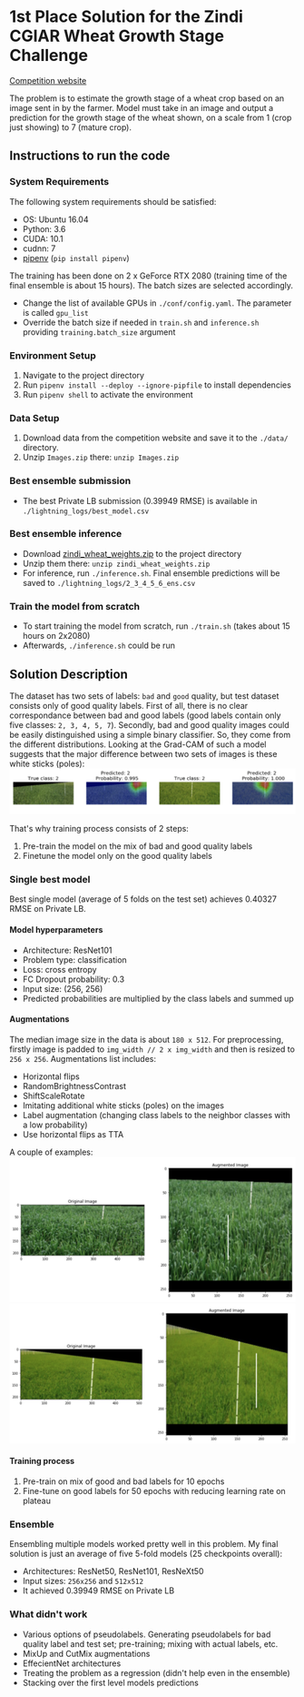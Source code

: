 # 1st Place Solution for the Zindi CGIAR Wheat Growth Stage Challenge
[Competition website](https://zindi.africa/competitions/cgiar-wheat-growth-stage-challenge)

The problem is to estimate the growth stage of a wheat crop based on an image sent in by the farmer. Model must take in an image and output a prediction for the growth stage of the wheat shown, on a scale from 1 (crop just showing) to 7 (mature crop).

## Instructions to run the code

### System Requirements
The following system requirements should be satisfied:
* OS: Ubuntu 16.04
* Python: 3.6
* CUDA: 10.1
* cudnn: 7
* [pipenv](https://github.com/pypa/pipenv) (`pip install pipenv`)

The training has been done on 2 x GeForce RTX 2080 (training time of the final ensemble is about 15 hours). The batch sizes are selected accordingly.
* Change the list of available GPUs in `./conf/config.yaml`. The parameter is called `gpu_list`
* Override the batch size if needed in `train.sh` and `inference.sh` providing `training.batch_size` argument 

### Environment Setup
1. Navigate to the project directory
2. Run `pipenv install --deploy --ignore-pipfile` to install dependencies
3. Run `pipenv shell` to activate the environment

### Data Setup
1. Download data from the competition website and save it to the `./data/` directory.
2. Unzip `Images.zip` there: `unzip Images.zip`

### Best ensemble submission
* The best Private LB submission (0.39949 RMSE) is available in `./lightning_logs/best_model.csv`

### Best ensemble inference
* Download [zindi_wheat_weights.zip](https://drive.google.com/file/d/1gzhfQGSzi4GFMPMsB38P1m3wxWLV2UZw/view?usp=sharing) to the project directory
* Unzip them there: `unzip zindi_wheat_weights.zip`
* For inference, run `./inference.sh`. Final ensemble predictions will be saved to `./lightning_logs/2_3_4_5_6_ens.csv`

### Train the model from scratch
* To start training the model from scratch, run `./train.sh` (takes about 15 hours on 2x2080)
* Afterwards, `./inference.sh` could be run

## Solution Description
The dataset has two sets of labels: `bad` and `good` quality, but test dataset consists only of good quality labels.
First of all, there is no clear correspondance between bad and good labels (good labels contain only five classes: `2, 3, 4, 5, 7`).
Secondly, bad and good quality images could be easily distinguished using a simple binary classifier. So, they come from the different distributions. Looking at the Grad-CAM of such a model suggests that the major difference between two sets of images is these white sticks (poles):
![](imgs/gradcam_quality.png?raw=true "Grad-CAM")

That's why training process consists of 2 steps:
1. Pre-train the model on the mix of bad and good quality labels
2. Finetune the model only on the good quality labels

### Single best model
Best single model (average of 5 folds on the test set) achieves 0.40327 RMSE on Private LB.

#### Model hyperparameters
* Architecture: ResNet101
* Problem type: classification
* Loss: cross entropy
* FC Dropout probability: 0.3
* Input size: (256, 256)
* Predicted probabilities are multiplied by the class labels and summed up

#### Augmentations
The median image size in the data is about `180 x 512`. For preprocessing, firstly image is padded to `img_width // 2 x img_width` and then is resized to `256 x 256`. Augmentations list includes:
* Horizontal flips
* RandomBrightnessContrast
* ShiftScaleRotate
* Imitating additional white sticks (poles) on the images
* Label augmentation (changing class labels to the neighbor classes with a low probability)
* Use horizontal flips as TTA

A couple of examples:
![](imgs/augmentation_1.png?raw=true "Augmentation 1")
![](imgs/augmentation_2.png?raw=true "Augmentation 2")

#### Training process
1. Pre-train on mix of good and bad labels for 10 epochs
2. Fine-tune on good labels for 50 epochs with reducing learning rate on plateau

### Ensemble
Ensembling multiple models worked pretty well in this problem. My final solution is just an average of five 5-fold models (25 checkpoints overall):
* Architectures: ResNet50, ResNet101, ResNeXt50
* Input sizes: `256x256` and `512x512`
* It achieved 0.39949 RMSE on Private LB

### What didn't work
* Various options of pseudolabels. Generating pseudolabels for bad quality label and test set; pre-training; mixing with actual labels, etc.
* MixUp and CutMix augmentations
* EffecientNet architectures
* Treating the problem as a regression (didn't help even in the ensemble)
* Stacking over the first level models predictions
